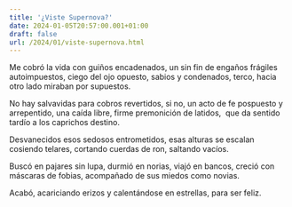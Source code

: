 ```yaml
---
title: '¿Viste Supernova?'
date: 2024-01-05T20:57:00.001+01:00
draft: false
url: /2024/01/viste-supernova.html
---
```


Me cobró la vida con guiños encadenados,
un sin fin de engaños frágiles autoimpuestos,
ciego del ojo opuesto, sabios y condenados,
terco, hacia otro lado miraban por supuestos.

No hay salvavidas para cobros revertidos,
si no, un acto de fe pospuesto y arrepentido,
una caída libre, firme premonición de latidos, 
que da sentido tardío a los caprichos destino.

Desvanecidos esos sedosos entrometidos,
esas alturas se escalan cosiendo telares,
cortando cuerdas de ron, saltando vacíos.

Buscó en pajares sin lupa, durmió en norias,
viajó en bancos, creció con máscaras de fobias,
acompañado de sus miedos como novias.

Acabó,
acariciando erizos y calentándose en estrellas,
para ser feliz.